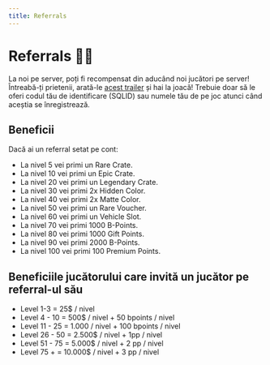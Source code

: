 ```yaml
---
title: Referrals
---
```


# Referrals 🧑‍💻
La noi pe server, poți fi recompensat din aducând noi jucători pe server! Întreabă-ți prietenii, arată-le [acest trailer](https://youtu.be/GBc7Wq_f2Ck?si=wSc46QI0D0Ua47Wg) și hai la joacă! Trebuie doar să le oferi codul tău de identificare (SQLID) sau numele tău de pe joc atunci când aceștia se înregistrează.

## Beneficii
Dacă ai un referral setat pe cont: 
- La nivel 5 vei primi un Rare Crate.
- La nivel 10 vei primi un Epic Crate.
- La nivel 20 vei primi un Legendary Crate.
- La nivel 30 vei primi 2x Hidden Color.
- La nivel 40 vei primi 2x Matte Color.
- La nivel 50 vei primi un Rare Voucher.
- La nivel 60 vei primi un Vehicle Slot.
- La nivel 70 vei primi 1000 B-Points.
- La nivel 80 vei primi 1000 Gift Points.
- La nivel 90 vei primi 2000 B-Points.
- La nivel 100 vei primi 100 Premium Points.

## Beneficiile jucătorului care invită un jucător pe referral-ul său
- Level 1-3 = 25$ / nivel 
- Level 4 - 10 = 500$ / nivel + 50 bpoints / nivel 
- Level 11 - 25 = 1.000 / nivel + 100 bpoints / nivel 
- Level 26 - 50 = 2.500$ / nivel + 1pp / nivel 
- Level 51 - 75 = 5.000$ / nivel + 2 pp / nivel 
- Level 75 + = 10.000$ / nivel + 3 pp / nivel 
